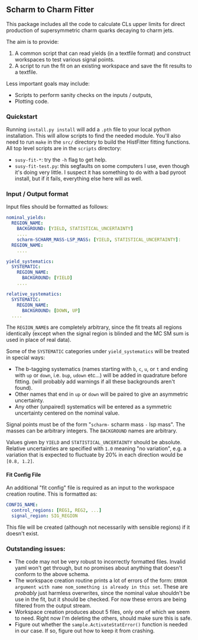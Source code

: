## Scharm to Charm Fitter

This package includes all the code to calculate CLs upper limits for
direct production of supersymmetric charm quarks decaying to charm jets.

The aim is to provide:

 1. A common script that can read yields (in a textfile format) and
    construct workspaces to test various signal points.
 2. A script to run the fit on an existing workspace and save the fit
    results to a textfile.

Less important goals may include:

 - Scripts to perform sanity checks on the inputs / outputs,
 - Plotting code.

### Quickstart

Running `install.py install` will add a `.pth` file to your local
python installation. This will allow scripts to find the needed
module. You'll also need to run `make` in the `src/` directory to
build the HistFitter fitting functions. All top level scripts are in
the `scripts` directory:

 - `susy-fit-*`: try the `-h` flag to get help.
 - `susy-fit-test.py`: this segfaults on some computers I use, even
   though it's doing very little. I suspect it has something to do
   with a bad pyroot install, but if it fails, everything else here
   will as well.

### Input / Output format

Input files should be formatted as follows:

```yaml
nominal_yields:
  REGION_NAME:
    BACKGROUND: [YIELD, STATISTICAL_UNCERTAINTY]
    ....
    scharm-SCHARM_MASS-LSP_MASS: [YIELD, STATISTICAL_UNCERTAINTY]:
  REGION_NAME:
    ....

yield_systematics:
  SYSTEMATIC:
    REGION_NAME:
      BACKGROUND: [YIELD]
    ....

relative_systematics:
  SYSTEMATIC:
    REGION_NAME:
      BACKGROUND: [DOWN, UP]
  ....

```

The `REGION_NAME`s are completely arbitrary, since the fit treats all regions
identically (except when the signal region is blinded and the MC SM sum is used in place of real data).

Some of the `SYSTEMATIC` categories under `yield_systematics` will be
treated in special ways:
 - The b-tagging systematics (names starting with `b`, `c`, `u`, or
   `t` and ending with `up` or `down`, i.e. `bup`, `udown` etc...)
   will be added in quadrature before fitting. (will probably add
   warnings if all these backgrounds aren't found).
 - Other names that end in `up` or `down` will be paired to give an
   asymmetric uncertainty.
 - Any other (unpaired) systematics will be entered as a symmetric uncertainty
   centered on the nominal value.

Signal points must be of the form "`scharm-` scharm mass `-` lsp
mass".  The masses can be arbitrary integers. The `BACKGROUND` names
are arbitrary.

Values given by `YIELD` and `STATISTICAL_UNCERTAINTY` should be
absolute. Relative uncertainties are specified with `1.0` meaning "no
variation", e.g. a variation that is expected to fluctuate by 20% in
each direction would be `[0.8, 1.2]`.

#### Fit Config File

An additional "fit config" file is required as an input to the workspace
creation routine. This is formatted as:

```yaml
CONFIG_NAME:
  control_regions: [REG1, REG2, ...]
  signal_region: SIG_REGION
```

This file will be created (although not necessarily with sensible
regions) if it doesn't exist.

### Outstanding issues:

 - The code may not be very robust to incorrectly formatted
   files. Invalid yaml won't get through, but no promises about
   anything that doesn't conform to the above schema.
 - The workspace creation routine prints a lot of errors of the form:
   `ERROR argument with name nom_something is already in this
   set`. These are _probably_ just harmless overwrites, since the
   nominal value shouldn't be use in the fit, but it should be
   checked. For now these errors are being filtered from the output
   stream.
 - Workspace creation produces about 5 files, only one of which we
   seem to need. Right now I'm deleting the others, should make sure
   this is safe.
 - Figure out whether the `sample.ActivateStatError()` function is
   needed in our case. If so, figure out how to keep it from crashing.

